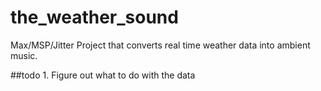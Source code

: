 the_weather_sound
=================

Max/MSP/Jitter Project that converts real time weather data into ambient music. 

##todo 
	1. Figure out what to do with the data